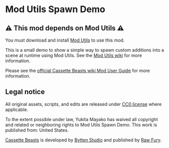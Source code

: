 # Mod Utils Spawn Demo

## ⚠️ This mod depends on Mod Utils ⚠️

You must download and install [Mod Utils](https://github.com/Yukitty/CassetteBeasts-cat-modutils) to use this mod.

This is a small demo to show a simple way to spawn custom additions into a scene at runtime using Mod Utils. See the [Mod Utils wiki](https://github.com/Yukitty/CassetteBeasts-cat-modutils/wiki) for more information.

Please see the [official Cassette Beasts wiki Mod User Guide](https://wiki.cassettebeasts.com/wiki/Modding/Mod_User_Guide) for more information.

## Legal notice

All original assets, scripts, and edits are released under [CC0 license](LICENSE) where applicable.

To the extent possible under law, Yukita Mayako has waived all copyright and related or neighboring rights to Mod Utils Spawn Demo. This work is published from: United States.

[Cassette Beasts](https://www.cassettebeasts.com/) is developed by [Bytten Studio](https://bytten-studio.com/) and published by [Raw Fury](https://rawfury.com/).

